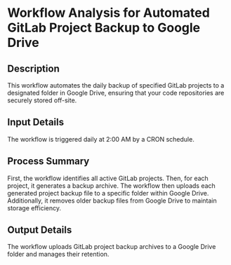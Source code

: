 # Workflow Analysis for Automated GitLab Project Backup to Google Drive

## Description
This workflow automates the daily backup of specified GitLab projects to a designated folder in Google Drive, ensuring that your code repositories are securely stored off-site.

## Input Details
The workflow is triggered daily at 2:00 AM by a CRON schedule.

## Process Summary
First, the workflow identifies all active GitLab projects. Then, for each project, it generates a backup archive. The workflow then uploads each generated project backup file to a specific folder within Google Drive. Additionally, it removes older backup files from Google Drive to maintain storage efficiency.

## Output Details
The workflow uploads GitLab project backup archives to a Google Drive folder and manages their retention.
